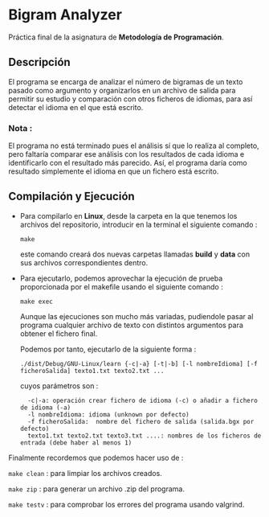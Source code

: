 # Bigram Analyzer

Práctica final de la asignatura de **Metodología de Programación**.

## Descripción

El programa se encarga de analizar el número de bigramas de un texto pasado como argumento y organizarlos en un archivo de salida para permitir su estudio y  comparación con otros ficheros de idiomas, para así detectar el idioma en el que está escrito. 

### Nota :
El programa no está terminado pues el análisis sí que lo realiza al completo, pero faltaría comparar ese análisis con los resultados de cada idioma e identificarlo con el resultado más parecido. Así, el programa daría como resultado simplemente el idioma en que un fichero está escrito.

## Compilación y Ejecución

* Para compilarlo en **Linux**, desde la carpeta en la que tenemos los archivos del repositorio, introducir en la terminal el siguiente comando :

    `make`

    este comando creará dos nuevas carpetas llamadas **build** y **data** con sus archivos correspondientes dentro. 

* Para ejecutarlo, podemos aprovechar la ejecución de prueba proporcionada por el makefile usando el siguiente comando :

    `make exec`

    Aunque las ejecuciones son mucho más variadas, pudiendole pasar al programa cualquier archivo de texto con distintos argumentos para obtener el fichero final.

    Podemos por tanto, ejecutarlo de la siguiente forma :

    `./dist/Debug/GNU-Linux/learn {-c|-a} [-t|-b] [-l nombreIdioma] [-f ficheroSalida] texto1.txt texto2.txt ...`

    cuyos parámetros son :

        -c|-a: operación crear fichero de idioma (-c) o añadir a fichero de idioma (-a)
        -l nombreIdioma: idioma (unknown por defecto)
        -f ficheroSalida:  nombre del fichero de salida (salida.bgx por defecto)
        texto1.txt texto2.txt texto3.txt ....: nombres de los ficheros de entrada (debe haber al menos 1)

Finalmente recordemos que podemos hacer uso de :

`make clean` : para limpiar los archivos creados.

`make zip` : para generar un archivo .zip del programa.

`make testv` : para comprobar los errores del programa usando valgrind.